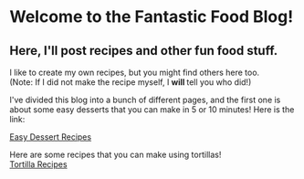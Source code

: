 # Welcome to the Fantastic Food Blog!
## Here, I'll post recipes and other fun food stuff.
I like to create my own recipes, but you might find others here too.  
(Note: If I did not make the recipe myself, I <strong> will </strong> tell you who did!)

I've divided this blog into a bunch of different pages, and the first one is about some easy desserts that you can make in 5 or 10 minutes! Here is the link:  

[Easy Dessert Recipes](https://fantasticfoodblog.github.io/FantasticFoodBlog.githhub.io/recipes/easy-desserts)

Here are some recipes that you can make using tortillas!  
[Tortilla Recipes](https://fantasticfoodblog.github.io/FantasticFoodBlog.githhub.io/recipes/tortillas)
